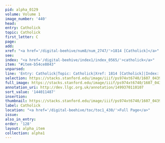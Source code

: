 ```yaml
---
pid: alpha_0129
volume: Volume 1
image_number: '440'
head:
entry: Catholick
topic: Catholick
first_letter: C
page:
add:
xref: "<a href='/digital-beehive/num8/num_2747/'>1814 [Catholick]</a>"
see:
index: "<a href='/digital-beehive/index1/index_0565/'>catholick</a>"
item: "#item-b54ce8843"
unparsed:
line: 'Entry: Catholick|Topic: Catholick|Xref: 1814 [Catholick]|Index: catholick|#item-b54ce8843'
selection: https://stacks.stanford.edu/image/iiif/ps974xt6740/1607_0439/820,1487,3006,570/full/0/default.jpg
full_image: https://stacks.stanford.edu/image/iiif/ps974xt6740/1607_0439/full/full/0/default.jpg
annotation_uri: http://dev.llgc.org.uk/annotation/1499370110107
sort_value: '144011487'
insertion:
thumbnail: https://stacks.stanford.edu/image/iiif/ps974xt6740/1607_0439/820,1487,600,180/250,/0/default.jpg
label: Catholick
location: "<a href='/digital-beehive/toc/toc1_430/'>Full Page</a>"
issue:
also_in_entry:
order: '128'
layout: alpha_item
collection: alpha1
---
```

